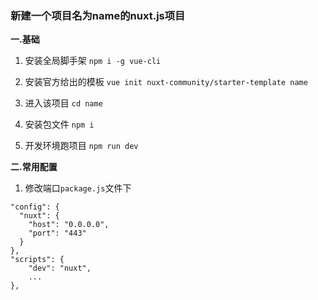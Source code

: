 
### 新建一个项目名为name的nuxt.js项目

**一.基础**

1. 安装全局脚手架
`npm i -g vue-cli`

2. 安装官方给出的模板
`vue init nuxt-community/starter-template name`

3. 进入该项目
`cd name`

4. 安装包文件
`npm i`

5. 开发环境跑项目
`npm run dev`

**二.常用配置**

1. 修改端口`package.js`文件下

```
"config": {
  "nuxt": {
    "host": "0.0.0.0",
    "port": "443"
  }
},
"scripts": {
    "dev": "nuxt",
    ...
},
```



